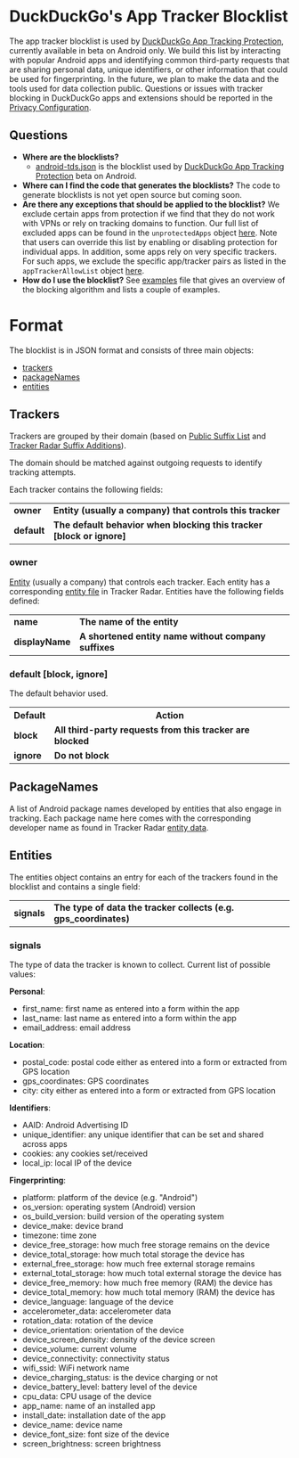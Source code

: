 # DuckDuckGo's App Tracker Blocklist

The app tracker blocklist is used by [DuckDuckGo App Tracking Protection](https://spreadprivacy.com/introducing-app-tracking-protection/), currently available in beta on Android only.
We build this list by interacting with popular Android apps and identifying common third-party requests that are sharing personal data, unique identifiers, or other information that could be used for fingerprinting.
In the future, we plan to make the data and the tools used for data collection public.
Questions or issues with tracker blocking in DuckDuckGo apps and extensions should be reported in the [Privacy Configuration](https://github.com/duckduckgo/privacy-configuration).

## Questions

- **Where are the blocklists?**
  - [android-tds.json](android-tds.json) is the blocklist used by [DuckDuckGo App Tracking Protection](https://spreadprivacy.com/introducing-app-tracking-protection/) beta on Android.
- **Where can I find the code that generates the blocklists?** The code to generate blocklists is not yet open source but coming soon.
- **Are there any exceptions that should be applied to the blocklist?** 
We exclude certain apps from protection if we find that they do not work with VPNs or rely on tracking domains to function. 
Our full list of excluded apps can be found in the `unprotectedApps` object [here](https://github.com/duckduckgo/privacy-configuration/tree/main/features/app-tracker-protection.json). 
Note that users can override this list by enabling or disabling protection for individual apps.
In addition, some apps rely on very specific trackers.
For such apps, we exclude the specific app/tracker pairs as listed in the `appTrackerAllowList` object [here](https://github.com/duckduckgo/privacy-configuration/tree/main/features/app-tracker-protection.json). 
- **How do I use the blocklist?** See [examples](EXAMPLES.md) file that gives an overview of the blocking algorithm and lists a couple of examples.

# Format

The blocklist is in JSON format and consists of three main objects:

- [trackers](#trackers)
- [packageNames](#packagenames)
- [entities](#entities)

## Trackers

Trackers are grouped by their domain (based on [Public Suffix List](https://publicsuffix.org/list/) and [Tracker Radar Suffix Additions](https://github.com/duckduckgo/tracker-radar/blob/main/build-data/static/pslExtras.json)).

The domain should be matched against outgoing requests to identify tracking attempts.

Each tracker contains the following fields:
<table>
    <tr><td><b>owner</b></td><td><b>Entity (usually a company) that controls this tracker</b></td></tr>
    <tr><td><b>default</b></td><td><b>The default behavior when blocking this tracker [block or ignore]</b></td></tr>
</table>

### owner

[Entity](#entities) (usually a company) that controls each tracker. Each entity has a corresponding [entity file](https://github.com/duckduckgo/tracker-radar/tree/main/entities) in Tracker Radar.
Entities have the following fields defined:
<table>
    <tr><td><b>name</b></td><td><b>The name of the entity</b></td></tr>
    <tr><td><b>displayName</b></td><td><b>A shortened entity name without company suffixes</b></td></tr>
</table>

### default [block, ignore]

The default behavior used.

<table>
    <tr><th>Default</th><th>Action</th></tr>
    <tr><td><b>block</b></td><td><b>All third-party requests from this tracker are blocked</b></td></tr>
    <tr><td><b>ignore</b></td><td><b>Do not block</b></td></tr>
</table>

## PackageNames

A list of Android package names developed by entities that also engage in tracking.
Each package name here comes with the corresponding developer name as found in Tracker Radar [entity data](https://github.com/duckduckgo/tracker-radar/tree/main/entities).

## Entities

The entities object contains an entry for each of the trackers found in the blocklist and contains a single field:

<table>
    <tr><td><b>signals</b></td><td><b>The type of data the tracker collects (e.g. gps_coordinates)</b></td></tr>
</table>

### signals

The type of data the tracker is known to collect. Current list of possible values:

__Personal__:
  - first_name: first name as entered into a form within the app
  - last_name: last name as entered into a form within the app
  - email_address: email address

__Location__:
  - postal_code: postal code either as entered into a form or extracted from GPS location
  - gps_coordinates: GPS coordinates  
  - city: city either as entered into a form or extracted from GPS location

__Identifiers__:
  - AAID: Android Advertising ID
  - unique_identifier: any unique identifier that can be set and shared across apps
  - cookies: any cookies set/received
  - local_ip: local IP of the device

__Fingerprinting__:
  - platform: platform of the device (e.g. "Android")
  - os_version: operating system (Android) version
  - os_build_version: build version of the operating system
  - device_make: device brand
  - timezone: time zone
  - device_free_storage: how much free storage remains on the device
  - device_total_storage: how much total storage the device has
  - external_free_storage: how much free external storage remains
  - external_total_storage: how much total external storage the device has
  - device_free_memory: how much free memory (RAM) the device has
  - device_total_memory: how much total memory (RAM) the device has
  - device_language: language of the device
  - accelerometer_data: accelerometer data
  - rotation_data: rotation of the device
  - device_orientation: orientation of the device
  - device_screen_density: density of the device screen
  - device_volume: current volume
  - device_connectivity: connectivity status
  - wifi_ssid: WiFi network name  
  - device_charging_status: is the device charging or not
  - device_battery_level: battery level of the device
  - cpu_data: CPU usage of the device
  - app_name: name of an installed app
  - install_date: installation date of the app
  - device_name: device name
  - device_font_size: font size of the device
  - screen_brightness: screen brightness
  
